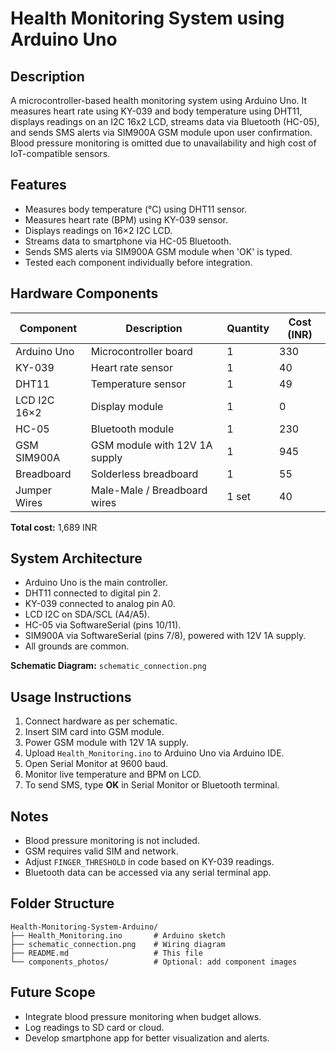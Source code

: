 # Health Monitoring System using Arduino Uno

## Description

A microcontroller-based health monitoring system using Arduino Uno. It measures heart rate using KY-039 and body temperature using DHT11, displays readings on an I2C 16x2 LCD, streams data via Bluetooth (HC-05), and sends SMS alerts via SIM900A GSM module upon user confirmation. Blood pressure monitoring is omitted due to unavailability and high cost of IoT-compatible sensors.

## Features

* Measures body temperature (°C) using DHT11 sensor.
* Measures heart rate (BPM) using KY-039 sensor.
* Displays readings on 16×2 I2C LCD.
* Streams data to smartphone via HC-05 Bluetooth.
* Sends SMS alerts via SIM900A GSM module when 'OK' is typed.
* Tested each component individually before integration.

## Hardware Components

| Component    | Description                   | Quantity | Cost (INR) |
| ------------ | ----------------------------- | -------- | ---------- |
| Arduino Uno  | Microcontroller board         | 1        | 330        |
| KY-039       | Heart rate sensor             | 1        | 40         |
| DHT11        | Temperature sensor            | 1        | 49         |
| LCD I2C 16×2 | Display module                | 1        | 0          |
| HC-05        | Bluetooth module              | 1        | 230        |
| GSM SIM900A  | GSM module with 12V 1A supply | 1        | 945        |
| Breadboard   | Solderless breadboard         | 1        | 55         |
| Jumper Wires | Male-Male / Breadboard wires  | 1 set    | 40         |

**Total cost:** 1,689 INR

## System Architecture

* Arduino Uno is the main controller.
* DHT11 connected to digital pin 2.
* KY-039 connected to analog pin A0.
* LCD I2C on SDA/SCL (A4/A5).
* HC-05 via SoftwareSerial (pins 10/11).
* SIM900A via SoftwareSerial (pins 7/8), powered with 12V 1A supply.
* All grounds are common.

**Schematic Diagram:** `schematic_connection.png`

## Usage Instructions

1. Connect hardware as per schematic.
2. Insert SIM card into GSM module.
3. Power GSM module with 12V 1A supply.
4. Upload `Health_Monitoring.ino` to Arduino Uno via Arduino IDE.
5. Open Serial Monitor at 9600 baud.
6. Monitor live temperature and BPM on LCD.
7. To send SMS, type **OK** in Serial Monitor or Bluetooth terminal.

## Notes

* Blood pressure monitoring is not included.
* GSM requires valid SIM and network.
* Adjust `FINGER_THRESHOLD` in code based on KY-039 readings.
* Bluetooth data can be accessed via any serial terminal app.

## Folder Structure

```
Health-Monitoring-System-Arduino/
├── Health_Monitoring.ino       # Arduino sketch
├── schematic_connection.png    # Wiring diagram
├── README.md                   # This file
└── components_photos/          # Optional: add component images
```

## Future Scope

* Integrate blood pressure monitoring when budget allows.
* Log readings to SD card or cloud.
* Develop smartphone app for better visualization and alerts.
